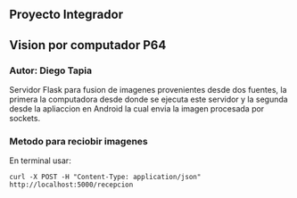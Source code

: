 ## Proyecto Integrador

## Vision por computador P64

### Autor: Diego Tapia

Servidor Flask para fusion de imagenes provenientes desde dos fuentes, la primera la computadora desde donde se ejecuta este servidor y la segunda desde la apliaccion en Android la cual envia la imagen procesada por sockets.

### Metodo para reciobir imagenes

En terminal usar:

```curl -X POST -H "Content-Type: application/json" http://localhost:5000/recepcion```



